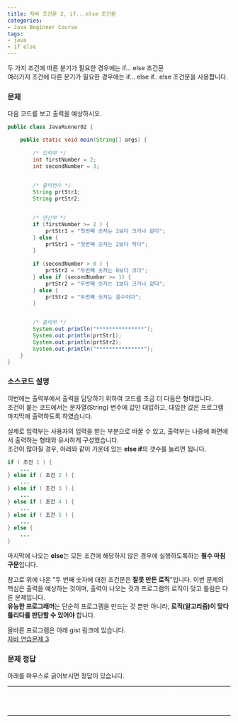 ```yaml
---
title: 자바 조건문 2, if...else 조건문
categories:
- Java Beginner Course
tags:
- java
- if else
---
```


두 가지 조건에 따른 분기가 필요한 경우에는 if... else 조건문   
여러가지 조건에 다른 분기가 필요한 경우에는 if... else if.. else 조건문을 사용합니다.   

### 문제

다음 코드를 보고 출력을 예상하시오.

```java
public class JavaRunner02 {

	public static void main(String[] args) {
		
		/* 입력부 */
		int firstNumber = 2;
		int secondNumber = 3;
	

		/* 출력변수 */
		String prtStr1;
		String prtStr2;


		/* 연산부 */
		if (firstNumber >= 2 ) {
			prtStr1 = "첫번째 숫자는 2보다 크거나 같다";
		} else {
			prtStr1 = "첫번째 숫자는 2보다 작다";
		}
		
		if (secondNumber > 0 ) {
			prtStr2 = "두번째 숫자는 0보다 크다";
		} else if (secondNumber >= 1) {
			prtStr2 = "두번째 숫자는 1보다 크거나 같다";
		} else {
			prtStr2 = "두번째 숫자는 음수이다";
		}


		/* 출력부 */
		System.out.println("***************");
		System.out.println(prtStr1);
		System.out.println(prtStr2);
		System.out.println("***************");
	}
}
```
### 소스코드 설명

이번에는 출력부에서 출력을 담당하기 위하여 코드를 조금 더 다듬은 형태입니다.   
조건이 붙는 코드에서는 문자열(String) 변수에 값만 대입하고, 대입한 값은 프로그램 마지막에 출력하도록 하였습니다.   

실제로 입력부는 사용자의 입력을 받는 부분으로 바꿀 수 있고, 출력부는 나중에 화면에서 출력하는 형태와 유사하게 구성했습니다.
<br/>
조건이 많아질 경우, 아래와 같이 가운데 있는 **else if**의 갯수를 늘리면 됩니다.
```java
if ( 조건 1 ) {
	...
} else if ( 조건 2 ) {
	...
} else if ( 조건 3 ) {
	...
} else if ( 조건 4 ) {
	...
} else if ( 조건 5 ) {
	...
} else {
	...
}
```   
마지막에 나오는 **else**는 모든 조건에 해당하지 않은 경우에 실행하도록하는 **필수 마침구문**입니다.

참고로 위에 나온 "두 번째 숫자에 대한 조건문은 **잘못 만든 로직**"입니다. 이번 문제의 핵심은 출력을 예상하는 것이며, 출력이 나오는 것과 프로그램의 로직이 맞고 틀림은 다른 문제입니다.   
**유능한 프로그래머**는 단순히 프로그램을 만드는 것 뿐만 아니라, **로직(알고리즘)이 맞다 틀리다를 판단할 수 있어야** 합니다.

올바른 프로그램은 아래 gist 링크에 있습니다.   
[자바 연습문제 3](https://gist.github.com/ororox/0a7a74c1ede8b793032a7f1c080c6c61)


### 문제 정답

아래를 마우스로 긁어보시면 정답이 있습니다.

---

<span style="color: white">
`***************`   
첫번째 숫자는 2보다 크거나 같다   
두번째 숫자는 0보다 크다   
`***************`
</span>

---
